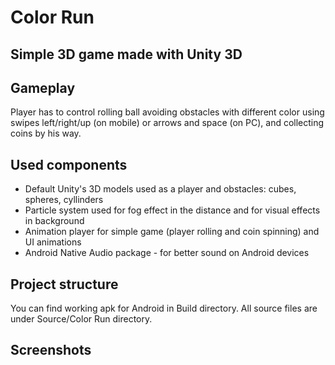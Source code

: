 # Color Run
## Simple 3D game made with Unity 3D

## Gameplay
Player has to control rolling ball avoiding obstacles with different color using swipes left/right/up (on mobile) or arrows and space (on PC), and collecting coins by his way.

## Used components
- Default Unity's 3D models used as a player and obstacles: cubes, spheres, cyllinders
- Particle system used for fog effect in the distance and for visual effects in background
- Animation player for simple game (player rolling and coin spinning) and UI animations
- Android Native Audio package - for better sound on Android devices

## Project structure
You can find working apk for Android in Build directory. All source files are under Source/Color Run directory.

## Screenshots


